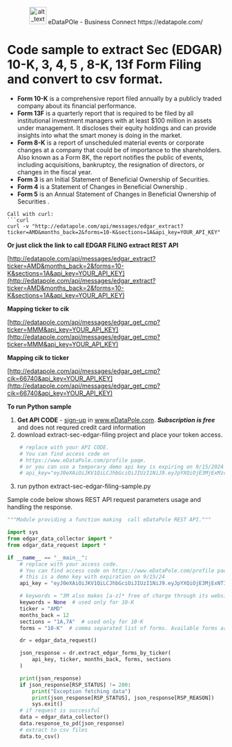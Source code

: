 <p align="center">
    <img alt="alt_text" width="40px" src="favicon.ico" />  eDataPOle - Business Connect  https://edatapole.com/
</p>

# Code sample to extract Sec (EDGAR) 10-K, 3, 4, 5 , 8-K, 13f Form Filing and convert to csv format.

- **Form 10-K** is a comprehensive report filed annually by a publicly traded company about its financial performance.
- **Form 13F** is a quarterly report that is required to be filed by all institutional investment managers with at least $100 million in assets under management. It discloses their equity holdings and can provide insights into what the smart money is doing in the market.
- **Form 8-K** is a report of unscheduled material events or corporate changes at a company that could be of importance to the shareholders. Also known as a Form 8K, the report notifies the public of events, including acquisitions, bankruptcy, the resignation of directors, or changes in the fiscal year.
- **Form 3** is an Initial Statement of Beneficial Ownership of Securities.
- **Form 4** is a Statement of Changes in Beneficial Ownership .
- **Form 5** is an Annual Statement of Changes in Beneficial Ownership of Securities .

````
Call with curl:
```curl
curl -v "http://edatapole.com/api/messages/edgar_extract?ticker=AMD&months_back=2&forms=10-K&sections=1A&api_key=YOUR_API_KEY"
````

**Or just click the link to call EDGAR FILING extract REST API**

[http://edatapole.com/api/messages/edgar_extract?ticker=AMD&months_back=2&forms=10-K&sections=1A&api_key=YOUR_API_KEY](http://edatapole.com/api/messages/edgar_extract?ticker=AMD&months_back=2&forms=10-K&sections=1A&api_key=YOUR_API_KEY)

**Mapping ticker to cik**

[http://edatapole.com/api/messages/edgar_get_cmp?ticker=MMM&api_key=YOUR_API_KEY](http://edatapole.com/api/messages/edgar_get_cmp?ticker=MMM&api_key=YOUR_API_KEY)

**Mapping cik to ticker**

[http://edatapole.com/api/messages/edgar_get_cmp?cik=66740&api_key=YOUR_API_KEY](http://edatapole.com/api/messages/edgar_get_cmp?cik=66740&api_key=YOUR_API_KEY)

**To run Python sample**

1. **Get API CODE** - [sign-up](https://edatapole.com/profile) in www.eDataPole.com. **_Subscription is free_** and does not requred credit card information
2. download extract-sec-edgar-filing project and place your token access.

```python
    # replace with your API CODE.
    # You can find access code on
    # https://www.eDataPole.com/profile paqe.
    # or you can use a temporary demo api key is expiring on 9/15/2024
    # api_key="eyJ0eXAiOiJKV1QiLCJhbGciOiJIUzI1NiJ9.eyJpYXQiOjE3MjExMzc2MDcsImV4cCI6MTcyNjMyMTYwNywic3ViIjoiREVNTyJ9._ckRMgdDQL0wMjDwNmS4yHmwuoRd8U9uu7T7NDGg-Ow"
```

3. run
   python extract-sec-edgar-filing-sample.py

Sample code below shows REST API request parameters usage and handling the response.

```python
"""Module providing a function making  call eDataPole REST API."""

import sys
from edgar_data_collector import *
from edgar_data_request import *

if __name__ == "__main__":
    # replace with your access code.
    # You can find access code on https://www.eDataPole.com/profile paqe.
    # this is a demo key with expiration on 9/15/24
    api_key = "eyJ0eXAiOiJKV1QiLCJhbGciOiJIUzI1NiJ9.eyJpYXQiOjE3MjExNTIzNzQsImV4cCI6MTcyNjMzNjM3NCwic3ViIjoiYXV0aDB8NjY3YWEwMTQ1YjdiMmVkZjdmODc2ZTQ4In0.-wmcTCwYaT-0oWUdXUdU-1eT01qCXZzLx6dOnLKkYks"

    # keywords = "3M also makes [a-z]* free of charge through its website,3M expended approximately $316,PFAS manufacturing"
    keywords = None  # used only for 10-K
    ticker = "AMD"
    months_back = 12
    sections = "1A,7A"  # used only for 10-K
    forms = "10-K"  # comma separated list of forms. Available forms are  10-K,3,4,5,8-K,13f

    dr = edgar_data_request()

    json_response = dr.extract_edgar_forms_by_ticker(
        api_key, ticker, months_back, forms, sections
    )

    print(json_response)
    if json_response[RSP_STATUS] != 200:
        print("Exception fetching data")
        print(json_response[RSP_STATUS], json_response[RSP_REASON])
        sys.exit()
    # if request is successful
    data = edgar_data_collector()
    data.response_to_pd(json_response)
    # extract to csv files
    data.to_csv()
```
